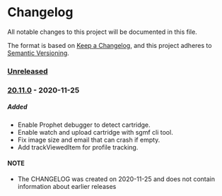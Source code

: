 # Changelog
All notable changes to this project will be documented in this file.

The format is based on [Keep a Changelog](https://keepachangelog.com/en/1.0.0/),
and this project adheres to [Semantic Versioning](https://semver.org/spec/v2.0.0.html).

### [Unreleased]

### [20.11.0] - 2020-11-25
##### Added
- Enable Prophet debugger to detect cartridge.
- Enable watch and upload cartridge with sgmf cli tool.
- Fix image size and email that can crash if empty.
- Add trackViewedItem for profile tracking.

[Unreleased]: https://github.com/SalesforceCommerceCloud/link_klaviyo/compare/HEAD...release-20.11.0
[20.11.0]: https://github.com/SalesforceCommerceCloud/link_klaviyo/compare/release-20.11.0...release-20.1.0
[20.1.0]: https://github.com/SalesforceCommerceCloud/link_klaviyo/compare/release-20.1.0...master


#### NOTE
- The CHANGELOG was created on 2020-11-25 and does not contain information about earlier releases
